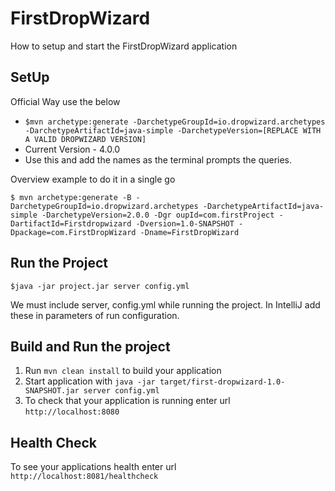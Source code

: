 # FirstDropWizard

How to setup and start the FirstDropWizard application 

SetUp 
---
Official Way use the below 

* `$mvn archetype:generate -DarchetypeGroupId=io.dropwizard.archetypes -DarchetypeArtifactId=java-simple -DarchetypeVersion=[REPLACE WITH A VALID DROPWIZARD VERSION]`
* Current Version - 4.0.0
* Use this and add the names as the terminal prompts the queries.

Overview example to do it in a single go

`$ mvn archetype:generate -B -DarchetypeGroupId=io.dropwizard.archetypes -DarchetypeArtifactId=java-simple -DarchetypeVersion=2.0.0 -Dgr oupId=com.firstProject -DartifactId=Firstdropwizard -Dversion=1.0-SNAPSHOT -Dpackage=com.FirstDropWizard -Dname=FirstDropWizard`

Run the Project
-
`$java -jar project.jar server config.yml`

We must include server, config.yml while running the project. In IntelliJ add these in parameters of run configuration.

Build and Run the project
---
1. Run `mvn clean install` to build your application
1. Start application with `java -jar target/first-dropwizard-1.0-SNAPSHOT.jar server config.yml`
1. To check that your application is running enter url `http://localhost:8080`

Health Check
---

To see your applications health enter url `http://localhost:8081/healthcheck`
